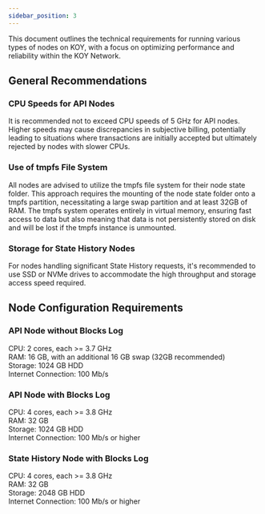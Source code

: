 ```yaml
---
sidebar_position: 3
---
```


This document outlines the technical requirements for running various types of nodes on KOY, with a focus on optimizing performance and reliability within the KOY Network.

## General Recommendations

### CPU Speeds for API Nodes

It is recommended not to exceed CPU speeds of 5 GHz for API nodes. Higher speeds may cause discrepancies in subjective billing, potentially leading to situations where transactions are initially accepted but ultimately rejected by nodes with slower CPUs.

### Use of tmpfs File System

All nodes are advised to utilize the tmpfs file system for their node state folder. This approach requires the mounting of the node state folder onto a tmpfs partition, necessitating a large swap partition and at least 32GB of RAM. The tmpfs system operates entirely in virtual memory, ensuring fast access to data but also meaning that data is not persistently stored on disk and will be lost if the tmpfs instance is unmounted.

### Storage for State History Nodes

For nodes handling significant State History requests, it's recommended to use SSD or NVMe drives to accommodate the high throughput and storage access speed required.

## Node Configuration Requirements

### API Node without Blocks Log

CPU: 2 cores, each >= 3.7 GHz  
RAM: 16 GB, with an additional 16 GB swap (32GB recommended)  
Storage: 1024 GB HDD  
Internet Connection: 100 Mb/s  

### API Node with Blocks Log

CPU: 4 cores, each >= 3.8 GHz  
RAM: 32 GB  
Storage: 1024 GB HDD  
Internet Connection: 100 Mb/s or higher  

### State History Node with Blocks Log

CPU: 4 cores, each >= 3.8 GHz  
RAM: 32 GB  
Storage: 2048 GB HDD  
Internet Connection: 100 Mb/s or higher  